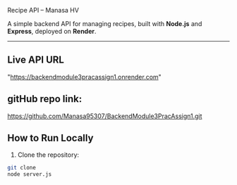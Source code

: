   Recipe API – Manasa HV

A simple backend API for managing recipes, built with **Node.js** and **Express**, deployed on **Render**.  

---

## Live API URL
"https://backendmodule3pracassign1.onrender.com"

## gitHub repo link:
https://github.com/Manasa95307/BackendModule3PracAssign1.git


##  How to Run Locally

1. Clone the repository:
```bash
git clone 
node server.js